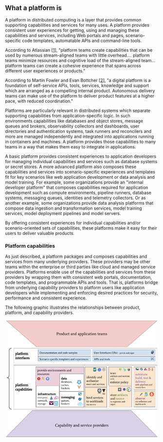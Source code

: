 ## What a platform is

A platform in distributed computing is a layer that provides common supporting
capabilities and services for many uses. A platform provides consistent user
experiences for getting, using and managing these capabilities and services,
including Web portals and pages, scenario-specific code templates, automatable
APIs and command-line tools.

According to Atlassian [[1][]], "platform teams create capabilities that can be used by
numerous stream-aligned teams with little overhead.... platform teams minimize
resources and cognitive load of the stream-aligned team... platform teams can
create a cohesive experience that spans across different user experiences or
products."

According to Martin Fowler and Evan Bottcher [[2][]], "a digital platform is a
foundation of self-service APIs, tools, services, knowledge and support which
are arranged as a compelling internal product. Autonomous delivery teams can
make use of the platform to deliver product features at a higher pace, with
reduced coordination."

Platforms are particularly relevant in distributed systems which separate
supporting capabilities from application-specific logic. In such environments
capabilities like databases and object stores, message queues and brokers,
observability collectors and dashboards, user directories and authentication
systems, task runners and reconcilers and more are managed independently and
integrated into applications running in containers and machines. A platform
provides those capabilities to many teams in a way that makes them easy to
integrate in applications.

A basic platform provides consistent experiences to application developers for
managing individual capabilities and services such as database systems or secret
stores. A more advanced platform also composes these capabilities and services
into scenario-specific experiences and templates fit for key scenarios like web
application development or data analysis and model training. For example, some
organizations provide an "internal developer platform" that composes
capabilities required for application development such as compute environments,
pipeline runners, database systems, messaging queues, identities and telemetry
collectors. Or as another example, some organizations provide data analysis
platforms that compose data ingestion and transformation services, model
training services, model deployment pipelines and model servers.

By offering consistent experiences for individual capabilities and/or
scenario-oriented sets of capabilities, these platforms make it easy for their
users to deliver valuable products.

### Platform capabilities

As just described, a platform packages and composes capabilities and services
from many underlying providers. These providers may be other teams within the
enterprise or third parties like cloud and managed service providers.  Platforms
enable use of the capabilities and services from these providers by wrapping
them with consistent web portals, documentation, code templates, and
programmable APIs and tools. That is, platforms bridge from underlying
capability providers to platform users like application developers while
implementing and enforcing desired practices for security, performance and
consistent experience.

The following graphic illustrates the relationships between product, platform,
and capability providers.

<img src="assets/platform_components.png" width=600px />

[1]: https://www.atlassian.com/devops/frameworks/team-topologies
[2]: https://martinfowler.com/articles/talk-about-platforms.html